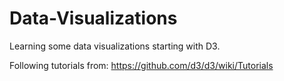 Data-Visualizations
=======================

Learning some data visualizations starting with D3.

Following tutorials from: https://github.com/d3/d3/wiki/Tutorials
